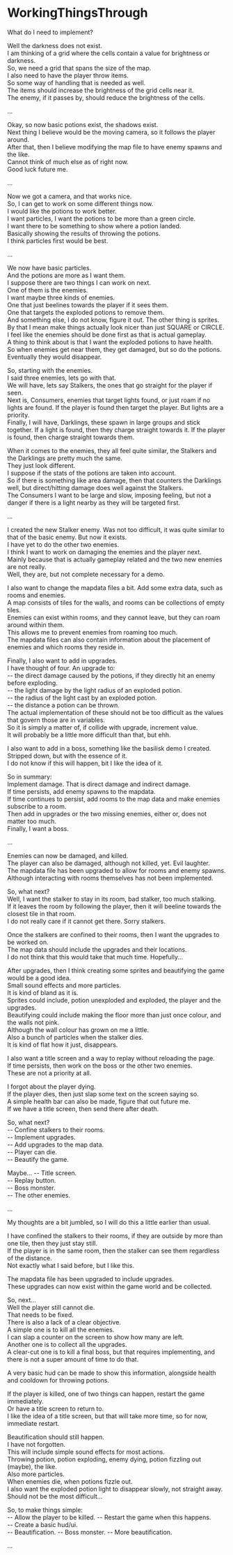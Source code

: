 # WorkingThingsThrough

What do I need to implement?

Well the darkness does not exist.  
I am thinking of a grid where the cells contain a value for brightness or darkness.  
So, we need a grid that spans the size of the map.  
I also need to have the player throw items.  
So some way of handling that is needed as well.  
The items should increase the brightness of the grid cells near it.  
The enemy, if it passes by, should reduce the brightness of the cells.

...

Okay, so now basic potions exist, the shadows exist.  
Next thing I believe would be the moving camera, so it follows the player around.  
After that, then I believe modifying the map file to have enemy spawns and the like.  
Cannot think of much else as of right now.  
Good luck future me.

...

Now we got a camera, and that works nice.  
So, I can get to work on some different things now.  
I would like the potions to work better.  
I want particles, I want the potions to be more than a green circle.  
I want there to be something to show where a potion landed.  
Basically showing the results of throwing the potions.  
I think particles first would be best.

...

We now have basic particles.  
And the potions are more as I want them.  
I suppose there are two things I can work on next.  
One of them is the enemies.  
I want maybe three kinds of enemies.  
One that just beelines towards the player if it sees them.  
One that targets the exploded potions to remove them.  
And something else, I do not know, figure it out.
The other thing is sprites.  
By that I mean make things actually look nicer than just SQUARE or CIRCLE.  
I feel like the enemies should be done first as that is actual gameplay.  
A thing to think about is that I want the exploded potions to have health.  
So when enemies get near them, they get damaged, but so do the potions.  
Eventually they would disappear.

So, starting with the enemies.  
I said three enemies, lets go with that.  
We will have, lets say Stalkers, the ones that go straight for the player if seen.  
Next is, Consumers, enemies that target lights found, or just roam if no lights are found.
If the player is found then target the player.
But lights are a priority.  
Finally, I will have, Darklings, these spawn in large groups and stick together.
If a light is found, then they charge straight towards it.
If the player is found, then charge straight towards them.

When it comes to the enemies, they all feel quite similar, the Stalkers and the Darklings are pretty much the same.  
They just look different.  
I suppose if the stats of the potions are taken into account.  
So if there is something like area damage, then that counters the Darklings well, but direct/hitting damage does well
against the Stalkers.  
The Consumers I want to be large and slow, imposing feeling, but not a danger if there is a light nearby as they will be
targeted first.

...

I created the new Stalker enemy.
Was not too difficult, it was quite similar to that of the basic enemy.
But now it exists.  
I have yet to do the other two enemies.  
I think I want to work on damaging the enemies and the player next.  
Mainly because that is actually gameplay related and the two new enemies are not really.  
Well, they are, but not complete necessary for a demo.

I also want to change the mapdata files a bit.
Add some extra data, such as rooms and enemies.  
A map consists of tiles for the walls, and rooms can be collections of empty tiles.  
Enemies can exist within rooms, and they cannot leave, but they can roam around within them.  
This allows me to prevent enemies from roaming too much.  
The mapdata files can also contain information about the placement of enemies and which rooms they reside in.

Finally, I also want to add in upgrades.  
I have thought of four.
An upgrade to:  
-- the direct damage caused by the potions, if they directly hit an enemy before exploding.  
-- the light damage by the light radius of an exploded potion.  
-- the radius of the light cast by an exploded potion.  
-- the distance a potion can be thrown.  
The actual implementation of these should not be too difficult as the values that govern those are in variables.  
So it is simply a matter of, if collide with upgrade, increment value.  
It will probably be a little more difficult than that, but ehh.

I also want to add in a boss, something like the basilisk demo I created.  
Stripped down, but with the essence of it.  
I do not know if this will happen, bit I like the idea of it.

So in summary:  
Implement damage.
That is direct damage and indirect damage.  
If time persists, add enemy spawns to the mapdata.  
If time continues to persist, add rooms to the map data and make enemies subscribe to a room.  
Then add in upgrades or the two missing enemies, either or, does not matter too much.  
Finally, I want a boss.

...

Enemies can now be damaged, and killed.  
The player can also be damaged, although not killed, yet.
Evil laughter.  
The mapdata file has been upgraded to allow for rooms and enemy spawns.  
Although interacting with rooms themselves has not been implemented.

So, what next?  
Well, I want the stalker to stay in its room, bad stalker, too much stalking.   
If it leaves the room by following the player, then it will beeline towards the closest tile in that room.  
I do not really care if it cannot get there.
Sorry stalkers.

Once the stalkers are confined to their rooms, then I want the upgrades to be worked on.  
The map data should include the upgrades and their locations.  
I do not think that this would take that much time.
Hopefully...

After upgrades, then I think creating some sprites and beautifying the game would be a good idea.  
Small sound effects and more particles.  
It is kind of bland as it is.  
Sprites could include, potion unexploded and exploded, the player and the upgrades.  
Beautifying could include making the floor more than just once colour, and the walls not pink.  
Although the wall colour has grown on me a little.  
Also a bunch of particles when the stalker dies.  
It is kind of flat how it just, disappears.

I also want a title screen and a way to replay without reloading the page.  
If time persists, then work on the boss or the other two enemies.  
These are not a priority at all.

I forgot about the player dying.  
If the player dies, then just slap some text on the screen saying so.  
A simple health bar can also be made, figure that out future me.  
If we have a title screen, then send there after death.

So, what next?  
-- Confine stalkers to their rooms.  
-- Implement upgrades.  
-- Add upgrades to the map data.    
-- Player can die.  
-- Beautify the game.

Maybe...
-- Title screen.  
-- Replay button.  
-- Boss monster.  
-- The other enemies.

...

My thoughts are a bit jumbled, so I will do this a little earlier than usual.

I have confined the stalkers to their rooms, if they are outside by more than one tile, then they just stay still.  
If the player is in the same room, then the stalker can see them regardless of the distance.  
Not exactly what I said before, but I like this.

The mapdata file has been upgraded to include upgrades.  
These upgrades can now exist within the game world and be collected.

So, next...  
Well the player still cannot die.  
That needs to be fixed.  
There is also a lack of a clear objective.  
A simple one is to kill all the enemies.  
I can slap a counter on the screen to show how many are left.  
Another one is to collect all the upgrades.  
A clear-cut one is to kill a final boss, but that requires implementing, and there is not a super amount of time to do
that.

A very basic hud can be made to show this information, alongside health and cooldown for throwing potions.

If the player is killed, one of two things can happen, restart the game immediately.  
Or have a title screen to return to.  
I like the idea of a title screen, but that will take more time, so for now, immediate restart.

Beautification should still happen.  
I have not forgotten.  
This will include simple sound effects for most actions.  
Throwing potion, potion exploding, enemy dying, potion fizzling out (maybe), the like.  
Also more particles.  
When enemies die, when potions fizzle out.  
I also want the exploded potion light to disappear slowly, not straight away.  
Should not be the most difficult...

So, to make things simple:  
-- Allow the player to be killed.
-- Restart the game when this happens.  
-- Create a basic hud/ui.  
-- Beautification.
-- Boss monster.
-- More beautification. 

...
